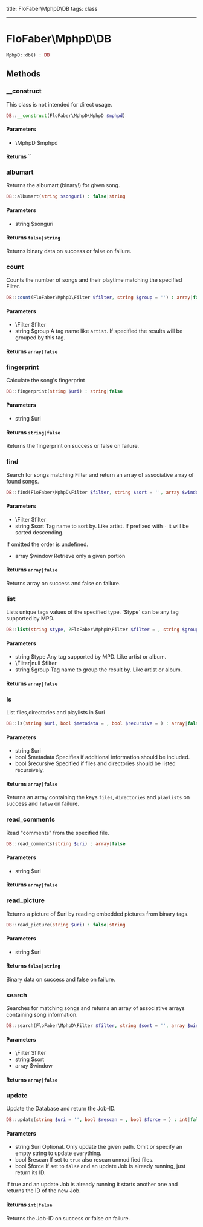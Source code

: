 title: FloFaber\MphpD\DB
tags: class

---

<h1 class="method-name">FloFaber\MphpD\DB</h1>
<p></p>

```php
MphpD::db() : DB
```

## Methods

<div class="method">
<h3 class="method-name">__construct</h3>
<p>This class is not intended for direct usage.</p>

```php
DB::__construct(FloFaber\MphpD\MphpD $mphpd)
```

#### Parameters

*  \MphpD $mphpd


#### Returns ``



</div><div class="method">
<h3 class="method-name">albumart</h3>
<p>Returns the albumart (binary!) for given song.</p>

```php
DB::albumart(string $songuri) : false|string
```

#### Parameters

*  string $songuri


#### Returns `false|string`

Returns binary data on success or false on failure.


</div><div class="method">
<h3 class="method-name">count</h3>
<p>Counts the number of songs and their playtime matching the specified Filter.</p>

```php
DB::count(FloFaber\MphpD\Filter $filter, string $group = '') : array|false
```

#### Parameters

*  \Filter $filter
*  string $group A tag name like `artist`. If specified the results will be grouped by this tag.


#### Returns `array|false`




</div><div class="method">
<h3 class="method-name">fingerprint</h3>
<p>Calculate the song's fingerprint</p>

```php
DB::fingerprint(string $uri) : string|false
```

#### Parameters

*  string $uri


#### Returns `string|false`

Returns the fingerprint on success or false on failure.


</div><div class="method">
<h3 class="method-name">find</h3>
<p>Search for songs matching Filter and return an array of associative array of found songs.</p>

```php
DB::find(FloFaber\MphpD\Filter $filter, string $sort = '', array $window = Array) : array|false
```

#### Parameters

*  \Filter $filter
*  string $sort Tag name to sort by. Like artist. If prefixed with `-` it will be sorted descending.

If omitted the order is undefined.
*  array $window Retrieve only a given portion


#### Returns `array|false`

Returns array on success and false on failure.


</div><div class="method">
<h3 class="method-name">list</h3>
<p>Lists unique tags values of the specified type. `$type` can be any tag supported by MPD.</p>

```php
DB::list(string $type, ?FloFaber\MphpD\Filter $filter = , string $group = '') : array|false
```

#### Parameters

*  string $type Any tag supported by MPD. Like artist or album.
*  \Filter|null $filter
*  string $group Tag name to group the result by. Like artist or album.


#### Returns `array|false`




</div><div class="method">
<h3 class="method-name">ls</h3>
<p>List files,directories and playlists in $uri</p>

```php
DB::ls(string $uri, bool $metadata = , bool $recursive = ) : array|false
```

#### Parameters

*  string $uri
*  bool $metadata Specifies if additional information should be included.
*  bool $recursive Specified if files and directories should be listed recursively.


#### Returns `array|false`

Returns an array containing the keys `files`, `directories` and `playlists` on success and `false` on failure.


</div><div class="method">
<h3 class="method-name">read_comments</h3>
<p>Read "comments" from the specified file.</p>

```php
DB::read_comments(string $uri) : array|false
```

#### Parameters

*  string $uri


#### Returns `array|false`




</div><div class="method">
<h3 class="method-name">read_picture</h3>
<p>Returns a picture of $uri by reading embedded pictures from binary tags.</p>

```php
DB::read_picture(string $uri) : false|string
```

#### Parameters

*  string $uri


#### Returns `false|string`

Binary data on success and false on failure.


</div><div class="method">
<h3 class="method-name">search</h3>
<p>Searches for matching songs and returns an array of associative arrays containing song information.</p>

```php
DB::search(FloFaber\MphpD\Filter $filter, string $sort = '', array $window = Array) : array|false
```

#### Parameters

*  \Filter $filter
*  string $sort
*  array $window


#### Returns `array|false`




</div><div class="method">
<h3 class="method-name">update</h3>
<p>Update the Database and return the Job-ID.</p>

```php
DB::update(string $uri = '', bool $rescan = , bool $force = ) : int|false
```

#### Parameters

*  string $uri Optional. Only update the given path. Omit or specify an empty string to update everything.
*  bool $rescan If set to `true` also rescan unmodified files.
*  bool $force If set to `false` and an update Job is already running, just return its ID.

If true and an update Job is already running it starts another one and returns the ID of the new Job.


#### Returns `int|false`

Returns the Job-ID on success or false on failure.


</div>